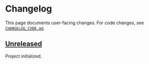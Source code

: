 <!-- Keep a Changelog guide -> https://keepachangelog.com -->

# Changelog

This page documents user-facing changes.
For code changes, see [`CHANGELOG_CODE.md`][_-1].


  [_-1]: ./CHANGELOG_CODE.md


## [Unreleased]

Project initialized.


  [Unreleased]: https://github.com/InSyncWithFoo/rust-analyzer-for-rustrover/commits
